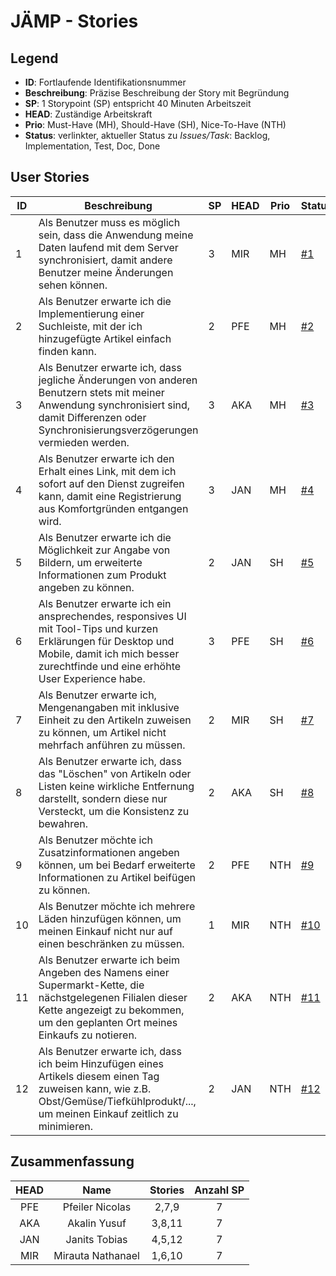 # JÄMP - Stories

## Legend

* **ID**: Fortlaufende Identifikationsnummer
* **Beschreibung**: Präzise Beschreibung der Story mit Begründung
* **SP**: 1 Storypoint (SP) entspricht 40 Minuten Arbeitszeit
* **HEAD**: Zuständige Arbeitskraft
* **Prio**: Must-Have (MH), Should-Have (SH), Nice-To-Have (NTH)
* **Status**: verlinkter, aktueller Status zu *Issues/Task*: Backlog, Implementation, Test, Doc, Done

## User Stories

| ID | Beschreibung                                                                                                                                                                                      | SP | HEAD | Prio | Status |
|----|---------------------------------------------------------------------------------------------------------------------------------------------------------------------------------------------------|----|------|------|--------|
| 1  | Als Benutzer muss es möglich sein, dass die Anwendung meine Daten laufend mit dem Server synchronisiert, damit andere Benutzer meine Änderungen sehen können.                                     | 3  | MIR  | MH   | [#1](https://github.com/TGM-HIT/syt5-gek1051-mobile-application-jamp/issues/17)  |
| 2  | Als Benutzer erwarte ich die Implementierung einer Suchleiste, mit der ich hinzugefügte Artikel einfach finden kann.                                                                              | 2  | PFE  | MH   | [#2](https://github.com/TGM-HIT/syt5-gek1051-mobile-application-jamp/issues/18) |
| 3  | Als Benutzer erwarte ich, dass jegliche Änderungen von anderen Benutzern stets mit meiner Anwendung synchronisiert sind, damit Differenzen oder Synchronisierungsverzögerungen vermieden werden.  | 3  | AKA  | MH   | [#3](https://github.com/TGM-HIT/syt5-gek1051-mobile-application-jamp/issues/19) |
| 4  | Als Benutzer erwarte ich den Erhalt eines Link, mit dem ich sofort auf den Dienst zugreifen kann, damit eine Registrierung aus Komfortgründen entgangen wird.                                     | 3  | JAN  | MH   | [#4](https://github.com/TGM-HIT/syt5-gek1051-mobile-application-jamp/issues/20) |
| 5  | Als Benutzer erwarte ich die Möglichkeit zur Angabe von Bildern, um erweiterte Informationen zum Produkt angeben zu können.                                                                       | 2  | JAN  | SH   | [#5](https://github.com/TGM-HIT/syt5-gek1051-mobile-application-jamp/issues/25) |
| 6  | Als Benutzer erwarte ich ein ansprechendes, responsives UI mit Tool-Tips und kurzen Erklärungen für Desktop und Mobile, damit ich mich besser zurechtfinde und eine erhöhte User Experience habe. | 3  | PFE  | SH   | [#6](https://github.com/TGM-HIT/syt5-gek1051-mobile-application-jamp/issues/21) |
| 7  | Als Benutzer erwarte ich, Mengenangaben mit inklusive Einheit zu den Artikeln zuweisen zu können, um Artikel nicht mehrfach anführen zu müssen.                                                   | 2  | MIR  | SH   | [#7](https://github.com/TGM-HIT/syt5-gek1051-mobile-application-jamp/issues/22) |
| 8  | Als Benutzer erwarte ich, dass das "Löschen" von Artikeln oder Listen keine wirkliche Entfernung darstellt, sondern diese nur Versteckt, um die Konsistenz zu bewahren.                           | 2  | AKA  | SH   | [#8](https://github.com/TGM-HIT/syt5-gek1051-mobile-application-jamp/issues/23) |
| 9  | Als Benutzer möchte ich Zusatzinformationen angeben können, um bei Bedarf erweiterte Informationen zu Artikel beifügen zu können.                                                                 | 2  | PFE  | NTH  | [#9](https://github.com/TGM-HIT/syt5-gek1051-mobile-application-jamp/issues/24) |
| 10 | Als Benutzer möchte ich mehrere Läden hinzufügen können, um meinen Einkauf nicht nur auf einen beschränken zu müssen.                                                                             | 1  | MIR  | NTH  | [#10](https://github.com/TGM-HIT/syt5-gek1051-mobile-application-jamp/issues/26) |
| 11 | Als Benutzer erwarte ich beim Angeben des Namens einer Supermarkt-Kette, die nächstgelegenen Filialen dieser Kette angezeigt zu bekommen, um den geplanten Ort meines Einkaufs zu notieren.       | 2  | AKA  | NTH  | [#11](https://github.com/TGM-HIT/syt5-gek1051-mobile-application-jamp/issues/27) |
| 12 | Als Benutzer erwarte ich, dass ich beim Hinzufügen eines Artikels diesem einen Tag zuweisen kann, wie z.B. Obst/Gemüse/Tiefkühlprodukt/..., um meinen Einkauf zeitlich zu minimieren.             | 2  | JAN  | NTH  | [#12](https://github.com/TGM-HIT/syt5-gek1051-mobile-application-jamp/issues/28) |

## Zusammenfassung

| HEAD |        Name       | Stories | Anzahl SP |
|:----:|:-----------------:|:-------:|:---------:|
|  PFE |  Pfeiler Nicolas  |  2,7,9  |     7     |
|  AKA |    Akalin Yusuf   |  3,8,11 |     7     |
|  JAN |   Janits Tobias   |  4,5,12 |     7     |
|  MIR | Mirauta Nathanael |  1,6,10 |     7     |
